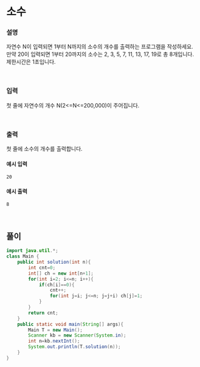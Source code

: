 # 소수
### 설명
자연수 N이 입력되면 1부터 N까지의 소수의 개수를 출력하는 프로그램을 작성하세요.
만약 20이 입력되면 1부터 20까지의 소수는 2, 3, 5, 7, 11, 13, 17, 19로 총 8개입니다.
제한시간은 1초입니다. 


<br>

### 입력
첫 줄에 자연수의 개수 N(2<=N<=200,000)이 주어집니다.

<br>

### 출력
첫 줄에 소수의 개수를 출력합니다.


#### 예시 입력
```
20
```


#### 예시 출력
```
8
```

<br>


## 풀이
```java
import java.util.*;
class Main {	
	public int solution(int n){
		int cnt=0;
		int[] ch = new int[n+1];
		for(int i=2; i<=n; i++){
			if(ch[i]==0){
				cnt++;
				for(int j=i; j<=n; j=j+i) ch[j]=1;
			}
		}
		return cnt;
	}
	public static void main(String[] args){
		Main T = new Main();
		Scanner kb = new Scanner(System.in);
		int n=kb.nextInt();
		System.out.println(T.solution(n));
	}
}
```


<br>

